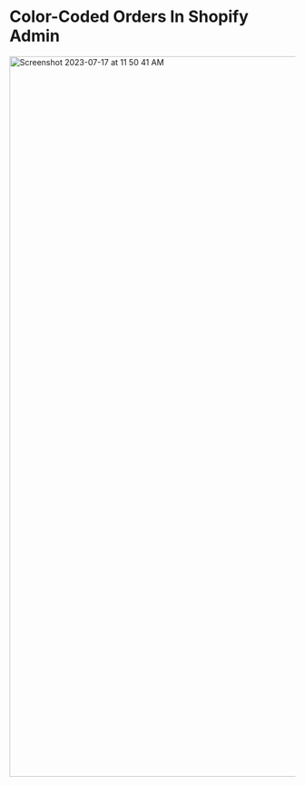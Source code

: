 # Color-Coded Orders In Shopify Admin

<img width="1270" alt="Screenshot 2023-07-17 at 11 50 41 AM" src="https://github.com/kalenjordan/color-coded-orders-chrome-extension/assets/1542197/b8ed3e95-926e-45d1-91a0-3da7b3f6757b">
